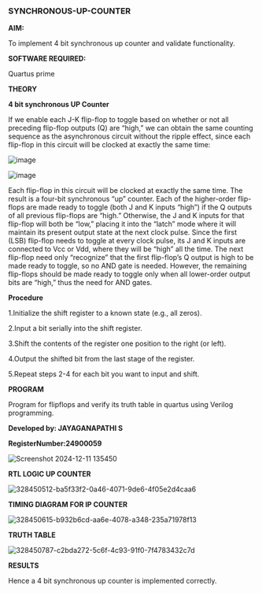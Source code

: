 ### SYNCHRONOUS-UP-COUNTER

**AIM:**

To implement 4 bit synchronous up counter and validate functionality.

**SOFTWARE REQUIRED:**

Quartus prime

**THEORY**

**4 bit synchronous UP Counter**

If we enable each J-K flip-flop to toggle based on whether or not all preceding flip-flop outputs (Q) are “high,” we can obtain the same counting sequence as the asynchronous circuit without the ripple effect, since each flip-flop in this circuit will be clocked at exactly the same time:

![image](https://github.com/naavaneetha/SYNCHRONOUS-UP-COUNTER/assets/154305477/d5db3fa0-e413-404c-b80e-b2f39d82e7e8)


![image](https://github.com/naavaneetha/SYNCHRONOUS-UP-COUNTER/assets/154305477/52cb61eb-d04b-442d-810c-31185a68410b)

Each flip-flop in this circuit will be clocked at exactly the same time.
The result is a four-bit synchronous “up” counter. Each of the higher-order flip-flops are made ready to toggle (both J and K inputs “high”) if the Q outputs of all previous flip-flops are “high.”
Otherwise, the J and K inputs for that flip-flop will both be “low,” placing it into the “latch” mode where it will maintain its present output state at the next clock pulse.
Since the first (LSB) flip-flop needs to toggle at every clock pulse, its J and K inputs are connected to Vcc or Vdd, where they will be “high” all the time.
The next flip-flop need only “recognize” that the first flip-flop’s Q output is high to be made ready to toggle, so no AND gate is needed.
However, the remaining flip-flops should be made ready to toggle only when all lower-order output bits are “high,” thus the need for AND gates.

**Procedure**


1.Initialize the shift register to a known state (e.g., all zeros).


2.Input a bit serially into the shift register.


3.Shift the contents of the register one position to the right (or left).


4.Output the shifted bit from the last stage of the register.


5.Repeat steps 2-4 for each bit you want to input and shift.


**PROGRAM**


Program for flipflops and verify its truth table in quartus using Verilog programming. 


**Developed by: JAYAGANAPATHI S** 


**RegisterNumber:24900059**


![Screenshot 2024-12-11 135450](https://github.com/user-attachments/assets/f6b5d0eb-dbe5-4da4-b3f5-285472d71c90)


**RTL LOGIC UP COUNTER**


![328450512-ba5f33f2-0a46-4071-9de6-4f05e2d4caa6](https://github.com/user-attachments/assets/4cff2373-2f41-4809-970e-8343c00c1df5)


**TIMING DIAGRAM FOR IP COUNTER**


![328450615-b932b6cd-aa6e-4078-a348-235a71978f13](https://github.com/user-attachments/assets/d7ccb30f-35dd-473d-8729-6fdb1e4be938)


**TRUTH TABLE**


![328450787-c2bda272-5c6f-4c93-91f0-7f4783432c7d](https://github.com/user-attachments/assets/52fee0c9-c6a0-4c82-b69e-dec8a98685b4)


**RESULTS**


Hence a 4 bit synchronous up counter is implemented correctly.
